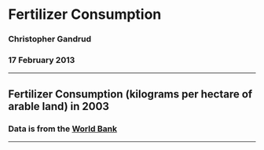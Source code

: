 # Fertilizer Consumption
### Christopher Gandrud
### 17 February 2013

-----------

## Fertilizer Consumption (kilograms per hectare of arable land) in 2003
### Data is from the [World Bank](http://data.worldbank.org/indicator/AG.CON.FERT.ZS)

<!-- GeoMap generated in R 2.15.2 by googleVis 0.3.3 package -->
<!-- Sun Feb 17 17:05:27 2013 -->


<!-- jsHeader -->
<script type="text/javascript" src="http://www.google.com/jsapi">
</script>
<script type="text/javascript">
 
// jsData 
function gvisDataGeoMapID81865dfcb38 ()
{
  var data = new google.visualization.DataTable();
  var datajson =
[
 [
 "AF",
1.2 
],
[
 "AG",
2.6 
],
[
 "AL",
4.6 
],
[
 "AM",
3.1 
],
[
 "AO",
0.6 
],
[
 "AR",
3.7 
],
[
 "AT",
5.7 
],
[
 "AU",
3.9 
],
[
 "AZ",
2 
],
[
 "BA",
2.9 
],
[
 "BB",
4.2 
],
[
 "BD",
5.1 
],
[
 "BF",
2.4 
],
[
 "BG",
5 
],
[
 "BH",
5.2 
],
[
 "BI",
-1.2 
],
[
 "BJ",
-0.2 
],
[
 "BN",
4.6 
],
[
 "BO",
1.3 
],
[
 "BR",
5.1 
],
[
 "BT",
2.2 
],
[
 "BY",
4.9 
],
[
 "BZ",
5.9 
],
[
 "CA",
4.1 
],
[
 "CH",
5.3 
],
[
 "CI",
3.4 
],
[
 "CL",
5.8 
],
[
 "CM",
2.1 
],
[
 "CN",
5.9 
],
[
 "CO",
5.8 
],
[
 "CR",
6.7 
],
[
 "CU",
2.8 
],
[
 "CY",
5 
],
[
 "CZ",
4.5 
],
[
 "DE",
5.4 
],
[
 "DK",
4.9 
],
[
 "DM",
5 
],
[
 "DO",
4 
],
[
 "DZ",
1.8 
],
[
 "EC",
5.1 
],
[
 "EE",
4.3 
],
[
 "EG",
6.4 
],
[
 "ER",
0.5 
],
[
 "ES",
5.2 
],
[
 "ET",
1.7 
],
[
 "FI",
4.8 
],
[
 "FJ",
3 
],
[
 "FM",
0 
],
[
 "FR",
5.4 
],
[
 "GA",
1.3 
],
[
 "GB",
5.7 
],
[
 "GE",
2.7 
],
[
 "GH",
1.9 
],
[
 "GM",
2.2 
],
[
 "GN",
-0.2 
],
[
 "GR",
5.4 
],
[
 "GT",
4.5 
],
[
 "GY",
3.1 
],
[
 "HN",
4 
],
[
 "HR",
5.7 
],
[
 "HU",
4.6 
],
[
 "ID",
4.9 
],
[
 "IE",
6.3 
],
[
 "IL",
5.6 
],
[
 "IN",
4.7 
],
[
 "IR",
4.4 
],
[
 "IS",
7.7 
],
[
 "IT",
5.2 
],
[
 "JM",
4.7 
],
[
 "JO",
6.8 
],
[
 "JP",
5.8 
],
[
 "KE",
3.5 
],
[
 "KG",
3.2 
],
[
 "KH",
1.4 
],
[
 "KN",
4.4 
],
[
 "KR",
6.2 
],
[
 "KZ",
0.4 
],
[
 "LB",
4.9 
],
[
 "LK",
5.6 
],
[
 "LT",
5 
],
[
 "LU",
5.6 
],
[
 "LV",
3.9 
],
[
 "LY",
3.5 
],
[
 "MA",
4 
],
[
 "MD",
2 
],
[
 "MG",
0.8 
],
[
 "MH",
0.7 
],
[
 "MK",
3.5 
],
[
 "MM",
2.3 
],
[
 "MN",
1.5 
],
[
 "MT",
4.6 
],
[
 "MU",
5.6 
],
[
 "MV",
1.8 
],
[
 "MW",
3.5 
],
[
 "MX",
4.1 
],
[
 "MY",
6.5 
],
[
 "MZ",
-0.3 
],
[
 null,
0.3 
],
[
 "NE",
-1.2 
],
[
 "NG",
1.9 
],
[
 "NI",
3.5 
],
[
 "NL",
6.1 
],
[
 "NO",
5.4 
],
[
 "NP",
1.6 
],
[
 "NZ",
7.7 
],
[
 "OM",
6 
],
[
 "PA",
3.9 
],
[
 "PE",
4.5 
],
[
 "PG",
6 
],
[
 "PH",
5.2 
],
[
 "PK",
5 
],
[
 "PL",
4.9 
],
[
 "PT",
5.2 
],
[
 "PY",
4.2 
],
[
 "RO",
3.7 
],
[
 "RU",
2.4 
],
[
 "RW",
0.8 
],
[
 "SA",
4.8 
],
[
 "SC",
3.2 
],
[
 "SD",
1.3 
],
[
 "SE",
4.6 
],
[
 "SI",
6 
],
[
 "SK",
4.4 
],
[
 "SN",
2.4 
],
[
 "SR",
4.7 
],
[
 "SV",
4.4 
],
[
 "SY",
4.3 
],
[
 "TG",
2 
],
[
 "TH",
5 
],
[
 "TN",
3.6 
],
[
 "TO",
5.7 
],
[
 "TR",
4.4 
],
[
 "TT",
5 
],
[
 "TZ",
1.4 
],
[
 "UA",
2.8 
],
[
 "UG",
0.5 
],
[
 "US",
4.8 
],
[
 "UY",
4.8 
],
[
 "VE",
5.1 
],
[
 "VN",
5.8 
],
[
 "WS",
0 
],
[
 "YE",
1.5 
],
[
 "ZA",
3.9 
],
[
 "ZM",
3.3 
],
[
 "ZW",
3.7 
] 
];
data.addColumn('string','iso2c');
data.addColumn('number','LogConsumption');
data.addRows(datajson);
return(data);
}
 
// jsDrawChart
function drawChartGeoMapID81865dfcb38() {
  var data = gvisDataGeoMapID81865dfcb38();
  var options = {};
options["dataMode"] = "regions";
options["width"] = "780px";
options["height"] = "500px";
options["colors"] = [0xECE7F2, 0xA6BDDB, 0x2B8CBE];

     var chart = new google.visualization.GeoMap(
       document.getElementById('GeoMapID81865dfcb38')
     );
     chart.draw(data,options);
    

}
  
 
// jsDisplayChart 
function displayChartGeoMapID81865dfcb38()
{
  google.load("visualization", "1", { packages:["geomap"] }); 
  google.setOnLoadCallback(drawChartGeoMapID81865dfcb38);
}
 
// jsChart 
displayChartGeoMapID81865dfcb38()
 
<!-- jsFooter -->  
//-->
</script>
 
<!-- divChart -->
  
<div id="GeoMapID81865dfcb38"
  style="width: 780pxpx; height: 500pxpx;">
</div>


-----------

